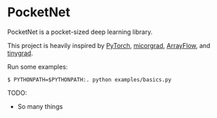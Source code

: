 # PocketNet

PocketNet is a pocket-sized deep learning library.

This project is heavily inspired by [PyTorch](https://github.com/pytorch/pytorch), [micorgrad](https://github.com/karpathy/micrograd), [ArrayFlow](https://github.com/a-nico/ArrayFlow), and [tinygrad](https://github.com/geohot/tinygrad).

Run some examples:

`$ PYTHONPATH=$PYTHONPATH:. python examples/basics.py`

TODO:
* So many things
